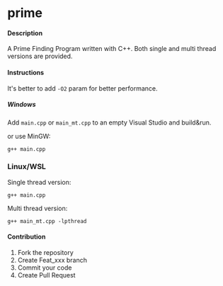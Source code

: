 # prime

#### Description
A Prime Finding Program written with C++. Both single and multi thread versions are provided.

#### Instructions
It's better to add `-O2` param for better performance.
##### Windows
Add `main.cpp` or `main_mt.cpp` to an empty Visual Studio and build&run.

or use MinGW:
```
g++ main.cpp
```
### Linux/WSL
Single thread version:
```
g++ main.cpp
```
Multi thread version:
```
g++ main_mt.cpp -lpthread
```

#### Contribution

1.  Fork the repository
2.  Create Feat_xxx branch
3.  Commit your code
4.  Create Pull Request


